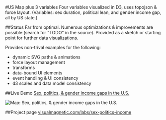 #US Map plus 3 variables
Four variables visualized in D3, uses topojson &amp; force layout. (Variables: sex duration, political lean, and gender income gap, all by US state.)

##Status
Far from optimal. Numerous optimizations & improvements are possible (search for "TODO" in the source). Provided as a sketch or starting point for further data visualizations.

Provides non-trival examples for the following:
* dynamic SVG paths & animations
* force layout management
* transforms
* data-bound UI elements
* event handling & UI consistency
* d3 scales and data model consistency

##Live Demo
[Sex, politics, & gender income gaps in the U.S.](http://www.visualmagnetic.com/html/sex-politics-income/)

![Map: Sex, politics, & gender income gaps in the U.S.](http://www.visualmagnetic.com/wp-content/uploads/2014/08/states-high-1024x694.jpg)

##Project page
[visualmagnetic.com/labs/sex-politics-income](http://www.visualmagnetic.com/portfolio/sex-politics-and-income-gaps/)
